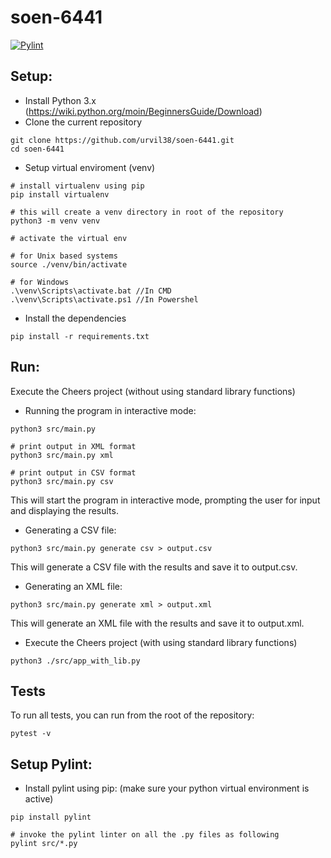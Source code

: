 # soen-6441

[![Pylint](https://github.com/urvil38/soen-6441/actions/workflows/pylint.yaml/badge.svg)](https://github.com/urvil38/soen-6441/actions/workflows/pylint.yaml)

## Setup:

- Install Python 3.x (https://wiki.python.org/moin/BeginnersGuide/Download)
- Clone the current repository

```console
git clone https://github.com/urvil38/soen-6441.git
cd soen-6441
```

- Setup virtual enviroment (venv)

```console
# install virtualenv using pip
pip install virtualenv

# this will create a venv directory in root of the repository
python3 -m venv venv

# activate the virtual env

# for Unix based systems
source ./venv/bin/activate

# for Windows
.\venv\Scripts\activate.bat //In CMD
.\venv\Scripts\activate.ps1 //In Powershel
```

- Install the dependencies

```console
pip install -r requirements.txt
```

## Run:

Execute the Cheers project (without using standard library functions)

-  Running the program in interactive mode:
```console
python3 src/main.py

# print output in XML format
python3 src/main.py xml

# print output in CSV format
python3 src/main.py csv
```
This will start the program in interactive mode, prompting the user for input and displaying the results.

- Generating a CSV file:
```console
python3 src/main.py generate csv > output.csv
```
This will generate a CSV file with the results and save it to output.csv.

- Generating an XML file:
```console
python3 src/main.py generate xml > output.xml
```
This will generate an XML file with the results and save it to output.xml.


- Execute the Cheers project (with using standard library functions)

```console
python3 ./src/app_with_lib.py
```

## Tests
To run all tests, you can run from the root of the repository:
```console
pytest -v
```

## Setup Pylint:

- Install pylint using pip: (make sure your python virtual environment is active)

```console
pip install pylint

# invoke the pylint linter on all the .py files as following
pylint src/*.py
```
